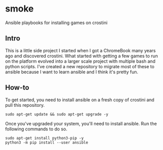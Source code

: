 # smoke
Ansible playbooks for installing games on crostini

## Intro
This is a little side project I started when I got a ChromeBook many years ago and discovered crostini. What started with getting a few games to run on the platform evolved into a larger scale project with multiple bash and python scripts.  I've created a new repository to migrate most of these to ansible because I want to learn ansible and I think it's pretty fun.

## How-to
To get started, you need to install ansible on a fresh copy of crostini and pull this repository.  

`sudo apt-get update && sudo apt-get upgrade -y`

Once you've upgraded your system, you'll need to install ansible.  Run the following commands to do so.

    sudo apt-get install python3-pip -y 
    python3 -m pip install --user ansible
